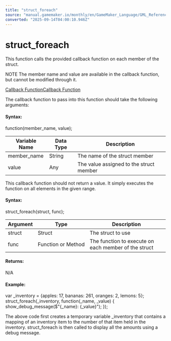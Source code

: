 ```yaml
---
title: "struct_foreach"
source: "manual.gamemaker.io/monthly/en/GameMaker_Language/GML_Reference/Variable_Functions/struct_foreach.htm"
converted: "2025-09-14T04:00:10.946Z"
---
```


# struct\_foreach

This function calls the provided callback function on each member of the struct.

NOTE The member name and value are available in the callback function, but cannot be modified through it.

[Callback FunctionCallback Function](struct_foreach.htm#)

The callback function to pass into this function should take the following arguments:

#### Syntax:

function(member\_name, value);

| Variable Name | Data Type | Description |
| --- | --- | --- |
| member_name | String | The name of the struct member |
| value | Any | The value assigned to the struct member |

This callback function should not return a value. It simply executes the function on all elements in the given range.

#### Syntax:

struct\_foreach(struct, func);

| Argument | Type | Description |
| --- | --- | --- |
| struct | Struct | The struct to use |
| func | Function or Method | The function to execute on each member of the struct |

#### Returns:

N/A

#### Example:

var \_inventory = {apples: 17, bananas: 261, oranges: 2, lemons: 5};
struct\_foreach(\_inventory, function(\_name, \_value)
{
    show\_debug\_message($"{\_name}: {\_value}");
});

The above code first creates a temporary variable \_inventory that contains a mapping of an inventory item to the number of that item held in the inventory. struct\_foreach is then called to display all the amounts using a debug message.